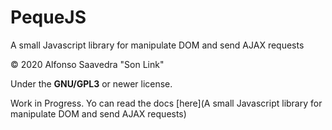 # PequeJS

A small Javascript library for manipulate DOM and send AJAX requests

&copy; 2020 Alfonso Saavedra "Son Link"

Under the **GNU/GPL3** or newer license.

Work in Progress. Yo can read the docs [here](A small Javascript library for manipulate DOM and send AJAX requests)